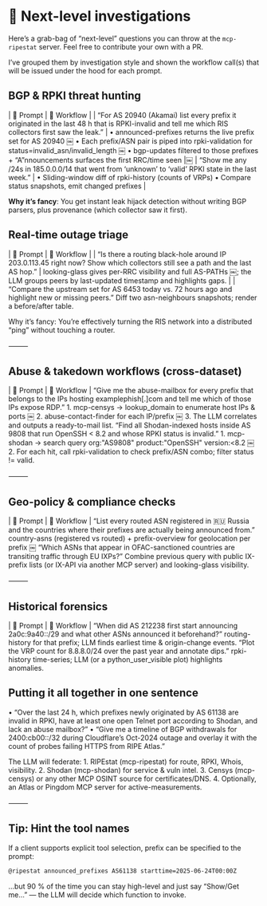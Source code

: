 # 🍳 Next-level investigations

Here’s a grab-bag of “next-level” questions you can throw at the
`mcp-ripestat` server. Feel free to contribute your own with a PR.

I’ve grouped them by investigation style and shown the workflow call(s) that will be issued under the hood for each prompt.

## BGP & RPKI threat hunting

| 🍳 Prompt | 🔧 Workflow |
| “For AS 20940 (Akamai) list every prefix it originated in the last 48 h that is RPKI-invalid and tell me which RIS collectors first saw the leak.” | • announced-prefixes returns the live prefix set for AS 20940 ￼ • Each prefix/ASN pair is piped into rpki-validation for status=invalid_asn/invalid_length ￼ • bgp-updates filtered to those prefixes + “A”nnouncements surfaces the first RRC/time seen |￼
| “Show me any /24s in 185.0.0.0/14 that went from ‘unknown’ to ‘valid’ RPKI state in the last week.” | • Sliding-window diff of rpki-history (counts of VRPs) • Compare status snapshots, emit changed prefixes |

**Why it’s fancy**: You get instant leak hijack detection without writing BGP
parsers, plus provenance (which collector saw it first).

## Real-time outage triage

| 🍳 Prompt | 🔧 Workflow |
| “Is there a routing black-hole around IP 203.0.113.45 right now? Show which collectors still see a path and the last AS hop.” | looking-glass gives per-RRC visibility and full AS-PATHs ￼; the LLM groups peers by last-updated timestamp and highlights gaps. |
| “Compare the upstream set for AS 6453 today vs. 72 hours ago and highlight new or missing peers.” Diff two asn-neighbours snapshots; render a before/after table.

Why it’s fancy: You’re effectively turning the RIS network into a distributed “ping” without touching a router.

⸻

## Abuse & takedown workflows (cross-dataset)

| 🍳 Prompt | 🔧 Workflow |
“Give me the abuse-mailbox for every prefix that belongs to the IPs hosting examplephish[.]com and tell me which of those IPs expose RDP.” 1. mcp-censys → lookup_domain to enumerate host IPs & ports ￼ 2. abuse-contact-finder for each IP/prefix ￼ 3. The LLM correlates and outputs a ready-to-mail list.
“Find all Shodan-indexed hosts inside AS 9808 that run OpenSSH < 8.2 and whose RPKI status is invalid.” 1. mcp-shodan → search query org:"AS9808" product:"OpenSSH" version:<8.2 ￼ 2. For each hit, call rpki-validation to check prefix/ASN combo; filter status != valid.

⸻

## Geo-policy & compliance checks

| 🍳 Prompt | 🔧 Workflow |
“List every routed ASN registered in 🇷🇺 Russia and the countries where their prefixes are actually being announced from.” country-asns (registered vs routed) + prefix-overview for geolocation per prefix ￼
“Which ASNs that appear in OFAC-sanctioned countries are transiting traffic through EU IXPs?” Combine previous query with public IX-prefix lists (or IX-API via another MCP server) and looking-glass visibility.

⸻

## Historical forensics

| 🍳 Prompt | 🔧 Workflow |
“When did AS 212238 first start announcing 2a0c:9a40::/29 and what other ASNs announced it beforehand?” routing-history for that prefix; LLM finds earliest time & origin-change events.
“Plot the VRP count for 8.8.8.0/24 over the past year and annotate dips.” rpki-history time-series; LLM (or a python_user_visible plot) highlights anomalies.

## Putting it all together in one sentence

• “Over the last 24 h, which prefixes newly originated by AS 61138 are invalid in RPKI, have at least one open Telnet port according to Shodan, and lack an abuse mailbox?”
• “Give me a timeline of BGP withdrawals for 2400:cb00::/32 during Cloudflare’s Oct-2024 outage and overlay it with the count of probes failing HTTPS from RIPE Atlas.”

The LLM will federate: 1. RIPEstat (mcp-ripestat) for route, RPKI, Whois, visibility. 2. Shodan (mcp-shodan) for service & vuln intel. 3. Censys (mcp-censys) or any other MCP OSINT source for certificates/DNS. 4. Optionally, an Atlas or Pingdom MCP server for active-measurements.

⸻

## Tip: Hint the tool names

If a client supports explicit tool selection, prefix can be specified
to the prompt:

```sh
@ripestat announced_prefixes AS61138 starttime=2025-06-24T00:00Z
```

…but 90 % of the time you can stay high-level and just say
“Show/Get me...” — the LLM will decide which function to invoke.
